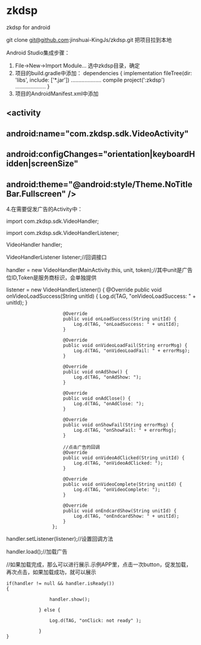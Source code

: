 # zkdsp
zkdsp for android

git clone git@github.com:jinshuai-KingJs/zkdsp.git
把项目拉到本地

Android Studio集成步骤：
1. File->New->Import Module... 选中zkdsp目录，确定
2. 项目的build.gradle中添加：
dependencies {
    implementation fileTree(dir: 'libs', include: ['*.jar'])
    ....................
    compile project(':zkdsp')
    ....................
    }
3. 项目的AndroidManifest.xml中添加

##     <activity
##            android:name="com.zkdsp.sdk.VideoActivity"
##            android:configChanges="orientation|keyboardHidden|screenSize"
##            android:theme="@android:style/Theme.NoTitleBar.Fullscreen" />

4.在需要促发广告的Activity中：

 import com.zkdsp.sdk.VideoHandler;
 
 import com.zkdsp.sdk.VideoHandlerListener;
 
 VideoHandler handler;
 
 VideoHandlerListener listener;//回调接口
 
 handler = new VideoHandler(MainActivity.this, unit, token);//其中unit是广告位ID,Token是服务商标识，会单独提供
 
 listener = new VideoHandlerListener() 
 {
                         @Override
                         public void onVideoLoadSuccess(String unitId) {
                             Log.d(TAG, "onVideoLoadSuccess: " + unitId);
                         }

                         @Override
                         public void onLoadSuccess(String unitId) {
                             Log.d(TAG, "onLoadSuccess: " + unitId);
                         }

                         @Override
                         public void onVideoLoadFail(String errorMsg) {
                             Log.d(TAG, "onVideoLoadFail: " + errorMsg);
                         }

                         @Override
                         public void onAdShow() {
                             Log.d(TAG, "onAdShow: ");
                         }

                         @Override
                         public void onAdClose() {
                             Log.d(TAG, "onAdClose: ");
                         }

                         @Override
                         public void onShowFail(String errorMsg) {
                             Log.d(TAG, "onShowFail: " + errorMsg);
                         }

                         //点击广告的回调
                         @Override
                         public void onVideoAdClicked(String unitId) {
                             Log.d(TAG, "onVideoAdClicked: ");
                         }

                         @Override
                         public void onVideoComplete(String unitId) {
                             Log.d(TAG, "onVideoComplete: ");
                         }

                         @Override
                         public void onEndcardShow(String unitId) {
                             Log.d(TAG, "onEndcardShow: " + unitId);
                         }
                     };
 handler.setListener(listener);//设置回调方法

 handler.load();//加载广告

//如果加载完成，那么可以进行展示.示例APP里，点击一次button，促发加载，再次点击，如果加载成功，就可以展示

    if(handler != null && handler.isReady())
    {

                    handler.show();

                } else {

                    Log.d(TAG, "onClick: not ready" );

                }
    }




